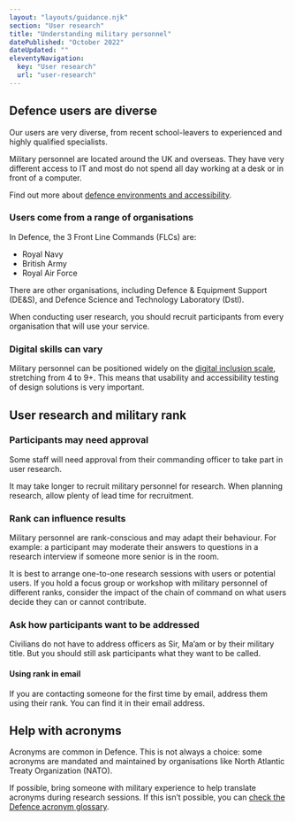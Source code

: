 ```yaml
---
layout: "layouts/guidance.njk"
section: "User research"
title: "Understanding military personnel"
datePublished: "October 2022"
dateUpdated: ""
eleventyNavigation:
  key: "User research"
  url: "user-research"
---
```


## Defence users are diverse

Our users are very diverse, from recent school-leavers to experienced and highly qualified specialists.

Military personnel are located around the UK and overseas. They have very different access to IT and most do not spend all day working at a desk or in front of a computer.

Find out more about [defence environments and accessibility](accessibility/understand-defence-environments).

### Users come from a range of organisations

In Defence, the 3 Front Line Commands (FLCs) are:

- Royal Navy
- British Army
- Royal Air Force

There are other organisations, including Defence & Equipment Support (DE&S), and Defence Science and Technology Laboratory (Dstl).

When conducting user research, you should recruit participants from every organisation that will use your service.

### Digital skills can vary

Military personnel can be positioned widely on the [digital inclusion scale](https://www.gov.uk/government/publications/government-digital-inclusion-strategy/government-digital-inclusion-strategy#annex-2-digital-inclusion-scale-for-individuals), stretching from 4 to 9+. This means that usability and accessibility testing of design solutions is very important.

## User research and military rank

### Participants may need approval

Some staff will need approval from their commanding officer to take part in user research.

It may take longer to recruit military personnel for research. When planning research, allow plenty of lead time for recruitment.

### Rank can influence results

Military personnel are rank-conscious and may adapt their behaviour. For example: a participant may moderate their answers to questions in a research interview if someone more senior is in the room.

It is best to arrange one-to-one research sessions with users or potential users. If you hold a focus group or workshop with military personnel of different ranks, consider the impact of the chain of command on what users decide they can or cannot contribute.

### Ask how participants want to be addressed

Civilians do not have to address officers as Sir, Ma’am or by their military title. But you should still ask participants what they want to be called.

#### Using rank in email

If you are contacting someone for the first time by email, address them using their rank. You can find it in their email address.

## Help with acronyms

Acronyms are common in Defence. This is not always a choice: some acronyms are mandated and maintained by organisations like North Atlantic Treaty Organization (NATO).

If possible, bring someone with military experience to help translate acronyms during research sessions. If this isn’t possible, you can [check the Defence acronym glossary](https://assets.publishing.service.gov.uk/government/uploads/system/uploads/attachment_data/file/227048/acronyms_and_abbreviations_dec08.pdf).
